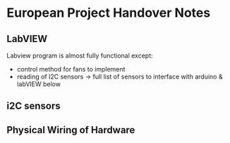 # European Project Handover Notes

## LabVIEW

Labview program is almost fully functional except:

- control method for fans to implement
- reading of I2C sensors -> full list of sensors to interface with arduino & labVIEW below

## i2C sensors




## Physical Wiring of Hardware
